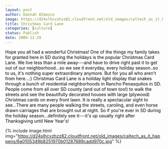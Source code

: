 ```yaml
---
layout: post
author: Dannah Almasco
image: https://d24slhcvzhzz82.cloudfront.net/old_images/caltech_as_it_happens/6a0105349b8251970b01287689c82a970c.jpg
title: Christmas Card Lane
categories: [culture]
status: Publish
date: 2009-12-29
---
```


<p style="color: #ff00ff;"><span style="color: #000000; ">Hope you all had a wonderful Christmas!
One of the things my family takes for granted here in SD during the holidays is the popular Christmas Card Lane. We live less than a mile away---and have to drive right past it to get out of our neighborhood...so we see it everyday, every holiday season..so to us, it's nothing super extraordinary anymore. But for you all who aren't from here...:)
Christmas Card Lane is a holiday light display that snakes through a bunch of residential neighborhoods in Rancho Penasquitos in SD. People come from all over SD county (and out of town too!) to walk the streets and see the beautifully decorated houses with large (plywood) Christmas cards on every front lawn. It is really a spectacular sight to see...There are many people walking the streets, caroling, and even horse drawn carriages that are brought out at night. 
So if you're ever in SD during the holiday season...definitely see it---it's up usually right after Thanksgiving until New Year's!


{% include image.html img="https://d24slhcvzhzz82.cloudfront.net/old_images/caltech_as_it_happens/6a0105349b8251970b01287689cadd970c.jpg" %}
